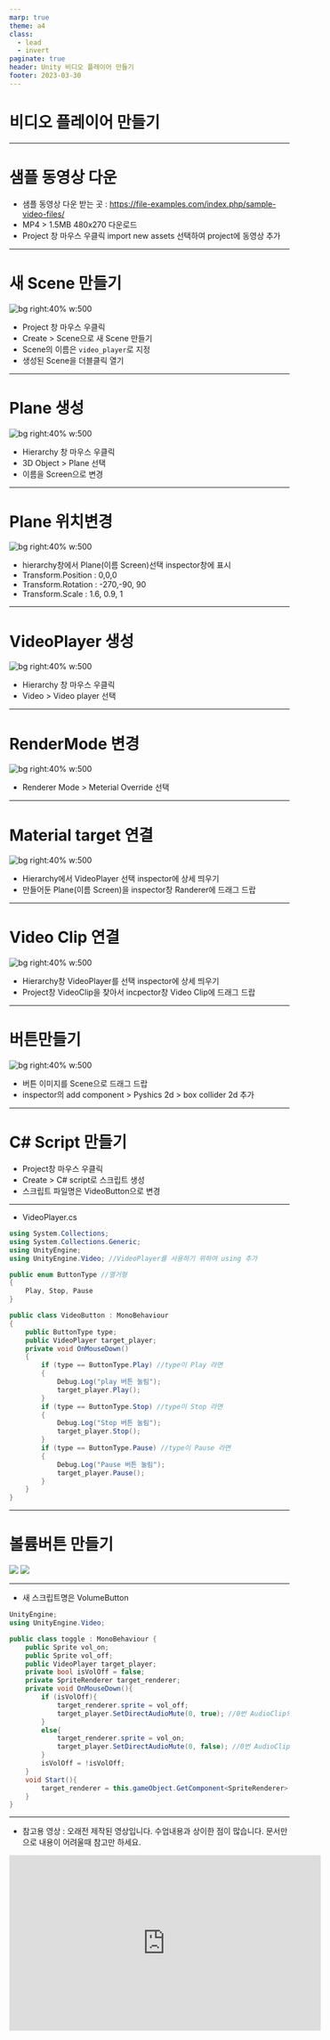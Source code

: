 ```yaml
---
marp: true
theme: a4
class:
  - lead
  - invert
paginate: true
header: Unity 비디오 플레이어 만들기
footer: 2023-03-30
---
```


# 비디오 플레이어 만들기

---

# 샘플 동영상 다운
- 샘플 동영상 다운 받는 곳 :  https://file-examples.com/index.php/sample-video-files/
- MP4 > 1.5MB 480x270 다운로드
- Project 창 마우스 우클릭 import new assets 선택하여 project에 동영상 추가

---

# 새 Scene 만들기
![bg right:40% w:500](../../Marp_images/Unity3d/videoplayer1.png)
- Project 창 마우스 우클릭
- Create > Scene으로 새 Scene 만들기
- Scene의 이름은 `video_player`로 지정
- 생성된 Scene을 더블클릭 열기

---
# Plane 생성
![bg right:40% w:500](../../Marp_images/Unity3d/videoplayer4.png)
- Hierarchy 창 마우스 우클릭
- 3D Object > Plane 선택
- 이름을 Screen으로 변경

---
# Plane 위치변경
![bg right:40% w:500](../../Marp_images/Unity3d/videoplayer8.png)
- hierarchy창에서 Plane(이름 Screen)선택 inspector창에 표시
- Transform.Position : 0,0,0
- Transform.Rotation : -270,-90, 90
- Transform.Scale : 1.6, 0.9, 1

---

# VideoPlayer 생성
![bg right:40% w:500](../../Marp_images/Unity3d/videoplayer2.png)
- Hierarchy 창 마우스 우클릭
- Video > Video player 선택

---

# RenderMode 변경
![bg right:40% w:500](../../Marp_images/Unity3d/videoplayer3.png)
- Renderer Mode > Meterial Override 선택

---

# Material target 연결
![bg right:40% w:500](../../Marp_images/Unity3d/videoplayer5.png)
- Hierarchy에서 VideoPlayer 선택 inspector에 상세 띄우기
- 만들어둔 Plane(이름 Screen)을 inspector창 Randerer에 드래그 드랍

---

# Video Clip 연결
![bg right:40% w:500](../../Marp_images/Unity3d/videoplayer6.png)
- Hierarchy창 VideoPlayer를 선택 inspector에 상세 띄우기
- Project창 VideoClip을 찾아서 incpector창 Video Clip에 드래그 드랍

---

# 버튼만들기
![bg right:40% w:500](../../Marp_images/Unity3d/videoplayer9.png)
- 버튼 이미지를 Scene으로 드래그 드랍
- inspector의 add component > Pyshics 2d > box collider 2d 추가

---

# C# Script 만들기
- Project창 마우스 우클릭
- Create > C# script로 스크립트 생성
- 스크립트 파일명은 VideoButton으로 변경

---
- VideoPlayer.cs
```C# script
using System.Collections;
using System.Collections.Generic;
using UnityEngine;
using UnityEngine.Video; //VideoPlayer를 사용하기 위하여 using 추가

public enum ButtonType //열거형
{
    Play, Stop, Pause
}

public class VideoButton : MonoBehaviour
{
    public ButtonType type;
    public VideoPlayer target_player;
    private void OnMouseDown()
    {
        if (type == ButtonType.Play) //type이 Play 라면
        {
            Debug.Log("play 버튼 눌림");
            target_player.Play();
        }
        if (type == ButtonType.Stop) //type이 Stop 라면
        {
            Debug.Log("Stop 버튼 눌림");
            target_player.Stop();
        }
        if (type == ButtonType.Pause) //type이 Pause 라면
        {
            Debug.Log("Pause 버튼 눌림");
            target_player.Pause();
        }
    }
}
```
---

# 볼륨버튼 만들기
![](../../Marp_images/Unity3d/Sound0.png)
![](../../Marp_images/Unity3d/Sound1.png)

---

- 새 스크립트명은 VolumeButton
```C# script
UnityEngine; 
using UnityEngine.Video;

public class toggle : MonoBehaviour {
    public Sprite vol_on;
    public Sprite vol_off;
    public VideoPlayer target_player;
    private bool isVolOff = false;
    private SpriteRenderer target_renderer;
    private void OnMouseDown(){
        if (isVolOff){
            target_renderer.sprite = vol_off;
            target_player.SetDirectAudioMute(0, true); //0번 AudioClip의 음소거 참(true)
        }
        else{
            target_renderer.sprite = vol_on;
            target_player.SetDirectAudioMute(0, false); //0번 AudioClip의 음소거 거짓(false)
        }
        isVolOff = !isVolOff;
    }
    void Start(){
        target_renderer = this.gameObject.GetComponent<SpriteRenderer>();
    }
}
```

---

- 참고용 영상 : 오래전 제작된 영상입니다. 수업내용과 상이한 점이 많습니다. 문서만으로 내용이 어려울때 참고만 하세요.
<iframe width="560" height="315" src="https://www.youtube.com/embed/n6LdoAaMyGw" title="YouTube video player" frameborder="0" allow="accelerometer; autoplay; clipboard-write; encrypted-media; gyroscope; picture-in-picture; web-share" allowfullscreen></iframe>